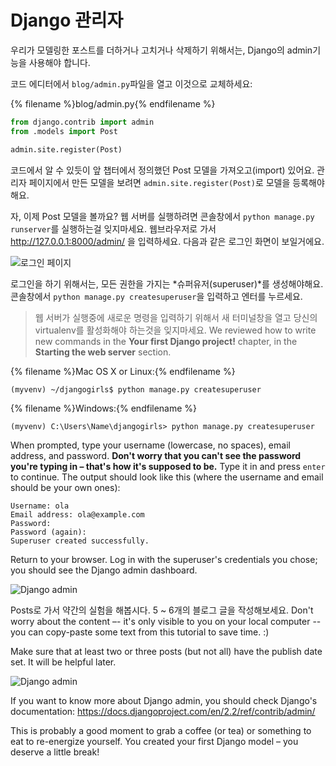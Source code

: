 # Django 관리자

우리가 모델링한 포스트를 더하거나 고치거나 삭제하기 위해서는, Django의 admin기능을 사용해야 합니다.

코드 에디터에서 `blog/admin.py`파일을 열고 이것으로 교체하세요:

{% filename %}blog/admin.py{% endfilename %}

```python
from django.contrib import admin
from .models import Post

admin.site.register(Post)
```

코드에서 알 수 있듯이 앞 챕터에서 정의했던 Post 모델을 가져오고(import) 있어요. 관리자 페이지에서 만든 모델을 보려면 `admin.site.register(Post)`로 모델을 등록해야해요.

자, 이제 Post 모델을 볼까요? 웹 서버를 실행하려면 콘솔창에서 `python manage.py runserver`를 실행하는걸 잊지마세요. 웹브라우저로 가서 http://127.0.0.1:8000/admin/ 을 입력하세요. 다음과 같은 로그인 화면이 보일거에요.

![로그인 페이지](images/login_page2.png)

로그인을 하기 위해서는, 모든 권한을 가지는 *슈퍼유저(superuser)*를 생성해야해요. 콘솔창에서 `python manage.py createsuperuser`을 입력하고 엔터를 누르세요.

> 웹 서버가 실행중에 새로운 명령을 입력하기 위해서 새 터미널창을 열고 당신의 virtualenv를 활성화해야 하는것을 잊지마세요. We reviewed how to write new commands in the **Your first Django project!** chapter, in the **Starting the web server** section.

{% filename %}Mac OS X or Linux:{% endfilename %}

    (myvenv) ~/djangogirls$ python manage.py createsuperuser
    

{% filename %}Windows:{% endfilename %}

    (myvenv) C:\Users\Name\djangogirls> python manage.py createsuperuser
    

When prompted, type your username (lowercase, no spaces), email address, and password. **Don't worry that you can't see the password you're typing in – that's how it's supposed to be.** Type it in and press `enter` to continue. The output should look like this (where the username and email should be your own ones):

    Username: ola
    Email address: ola@example.com
    Password:
    Password (again):
    Superuser created successfully.
    

Return to your browser. Log in with the superuser's credentials you chose; you should see the Django admin dashboard.

![Django admin](images/django_admin3.png)

Posts로 가서 약간의 실험을 해봅시다. 5 ~ 6개의 블로그 글을 작성해보세요. Don't worry about the content –- it's only visible to you on your local computer -- you can copy-paste some text from this tutorial to save time. :)

Make sure that at least two or three posts (but not all) have the publish date set. It will be helpful later.

![Django admin](images/edit_post3.png)

If you want to know more about Django admin, you should check Django's documentation: https://docs.djangoproject.com/en/2.2/ref/contrib/admin/

This is probably a good moment to grab a coffee (or tea) or something to eat to re-energize yourself. You created your first Django model – you deserve a little break!